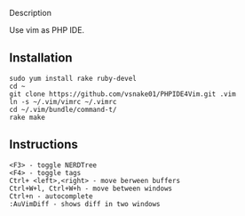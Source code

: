 Description

Use vim as PHP IDE.

Installation
--
    sudo yum install rake ruby-devel
    cd ~
    git clone https://github.com/vsnake01/PHPIDE4Vim.git .vim
    ln -s ~/.vim/vimrc ~/.vimrc
    cd ~/.vim/bundle/command-t/
    rake make

Instructions
--
    <F3> - toggle NERDTree
    <F4> - toggle tags
    Ctrl+ <left>,<right> - move berween buffers
    Ctrl+W+l, Ctrl+W+h - move between windows
    Ctrl+n - autocomplete
    :AuVimDiff - shows diff in two windows
    
